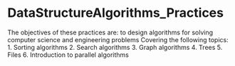 # DataStructureAlgorithms_Practices
The objectives of these practices are: to design algorithms for solving computer science and engineering problems  Covering the following topics: 1. Sorting algorithms 2. Search algorithms 3. Graph algorithms 4. Trees 5. Files 6. Introduction to parallel algorithms
